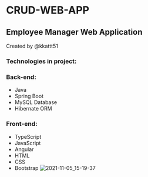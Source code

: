 # CRUD-WEB-APP
## Employee Manager Web Application
Created by @kkattt51
### Technologies in project:
### Back-end:
- Java
- Spring Boot
- MySQL Database
- Hibernate ORM
### Front-end:
- TypeScript
- JavaScript
- Angular
- HTML
- CSS
- Bootstrap
![2021-11-05_15-19-37](https://user-images.githubusercontent.com/71519504/140512305-39411fbc-2fd7-4c73-8845-900cd077adf8.png)

